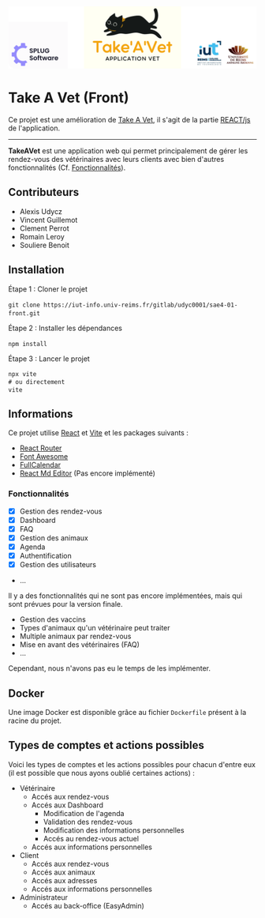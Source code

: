 ![banner](README_files/banner.png)

# Take A Vet (Front)

Ce projet est une amélioration de [Take A Vet](https://iut-info.univ-reims.fr/gitlab/udyc0001/sae3-01), il s'agit de la partie [REACT/js](https://fr.reactjs.org/) de l'application.

---

**TakeAVet** est une application web qui permet principalement de gérer les rendez-vous des vétérinaires avec leurs clients avec bien d'autres fonctionnalités (Cf. [Fonctionnalités](#Fonctionnalités)).

## Contributeurs

- Alexis Udycz
- Vincent Guillemot
- Clement Perrot
- Romain Leroy
- Souliere Benoit

## Installation

Étape 1 : Cloner le projet

```git clone https://iut-info.univ-reims.fr/gitlab/udyc0001/sae4-01-front.git```

Étape 2 : Installer les dépendances

```npm install```

Étape 3 : Lancer le projet

```shell
npx vite
# ou directement
vite
```

## Informations

Ce projet utilise [React](https://fr.reactjs.org/) et [Vite](https://vitejs.dev/) et les packages suivants :

- [React Router](https://reactrouter.com/)
- [Font Awesome](https://fontawesome.com/)
- [FullCalendar](https://fullcalendar.io/)
- [React Md Editor](https://github.com/uiwjs/react-md-editor) (Pas encore implémenté)

### Fonctionnalités

- [x] Gestion des rendez-vous
- [x] Dashboard
- [x] FAQ
- [x] Gestion des animaux
- [x] Agenda
- [x] Authentification
- [x] Gestion des utilisateurs
- ...

Il y a des fonctionnalités qui ne sont pas encore implémentées, mais qui sont prévues pour la version finale.

- Gestion des vaccins
- Types d'animaux qu'un vétérinaire peut traiter
- Multiple animaux par rendez-vous
- Mise en avant des vétérinaires (FAQ)
- ...

Cependant, nous n'avons pas eu le temps de les implémenter.

## Docker

Une image Docker est disponible grâce au fichier `Dockerfile` présent à la racine du projet.

## Types de comptes et actions possibles

Voici les types de comptes et les actions possibles pour chacun d'entre eux (il est possible que nous ayons oublié certaines actions) :

- Vétérinaire
  - Accés aux rendez-vous
  - Accés aux Dashboard
    - Modification de l'agenda
    - Validation des rendez-vous
    - Modification des informations personnelles
    - Accés au rendez-vous actuel
  - Accés aux informations personnelles
- Client
  - Accés aux rendez-vous
  - Accés aux animaux
  - Accés aux adresses
  - Accés aux informations personnelles
- Administrateur
  - Accés au back-office (EasyAdmin)
